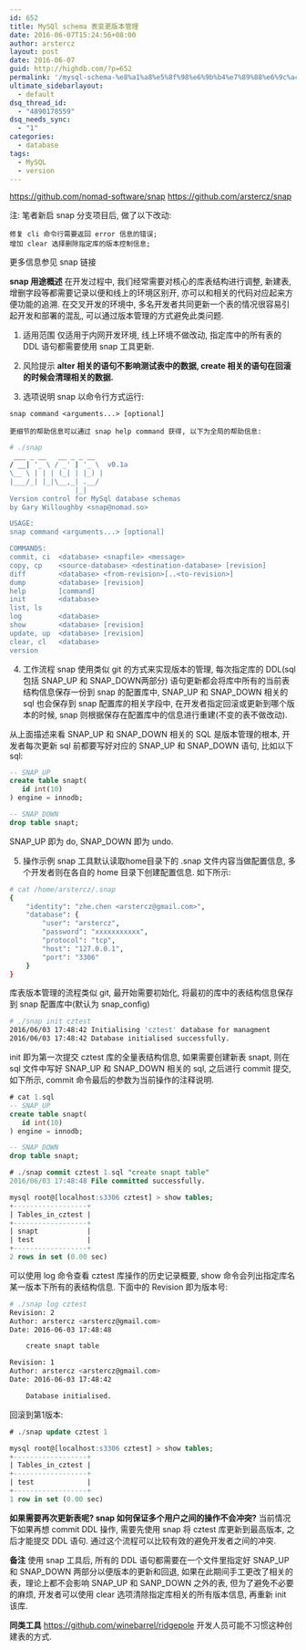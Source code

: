 ```yaml
---
id: 652
title: MySQl schema 表变更版本管理
date: 2016-06-07T15:24:56+08:00
author: arstercz
layout: post
date: 2016-06-07
guid: http://highdb.com/?p=652
permalink: '/mysql-schema-%e8%a1%a8%e5%8f%98%e6%9b%b4%e7%89%88%e6%9c%ac%e7%ae%a1%e7%90%86/'
ultimate_sidebarlayout:
  - default
dsq_thread_id:
  - "4890178559"
dsq_needs_sync:
  - "1"
categories:
  - database
tags:
  - MySQL
  - version
---
```

<a href="https://github.com/nomad-software/snap">https://github.com/nomad-software/snap</a>
<a href="https://github.com/nomad-software/snap">https://github.com/arstercz/snap</a>

注: 笔者新启 snap 分支项目后, 做了以下改动:
```
修复 cli 命令行需要返回 error 信息的错误;
增加 clear 选择删除指定库的版本控制信息;
```

更多信息参见 snap 链接

<strong>snap 用途概述</strong>
在开发过程中, 我们经常需要对核心的库表结构进行调整, 新建表, 增删字段等都需要记录以便和线上的环境区别开, 亦可以和相关的代码对应起来方便功能的追溯. 在交叉开发的环境中, 多名开发者共同更新一个表的情况很容易引起开发和部署的混乱, 可以通过版本管理的方式避免此类问题.

1. 适用范围
    仅适用于内网开发环境, 线上环境不做改动, 指定库中的所有表的 DDL 语句都需要使用 snap 工具更新.

2. 风险提示
    <strong>alter 相关的语句不影响测试表中的数据,  create 相关的语句在回滚的时候会清理相关的数据.</strong>

3. 选项说明
    snap 以命令行方式运行:
```
snap command <arguments...> [optional]
```
    更细节的帮助信息可以通过 snap help command 获得, 以下为全局的帮助信息:

```bash
# ./snap 
 ___ _ __   __ _ _ __
/ __| '_ \ / _' | '_ \  v0.1a
\__ \ | | | (_| | |_) |
|___/_| |_|\__,_| .__/
                |_|
Version control for MySql database schemas
by Gary Willoughby <snap@nomad.so>

USAGE:
snap command <arguments...> [optional]

COMMANDS:
commit, ci  <database> <snapfile> <message>
copy, cp    <source-database> <destination-database> [revision]
diff        <database> <from-revision>[..<to-revision>]
dump        <database> [revision]
help        [command]
init        <database>
list, ls    
log         <database>
show        <database> [revision]
update, up  <database> [revision]
clear, cl   <database>
version 
```

4. 工作流程
snap 使用类似 git 的方式来实现版本的管理, 每次指定库的 DDL(sql包括 SNAP_UP 和 SNAP_DOWN两部分) 语句更新都会将库中所有的当前表结构信息保存一份到 snap 的配置库中, SNAP_UP 和 SNAP_DOWN 相关的 sql 也会保存到 snap 配置库的相关字段中, 在开发者指定回滚或更新到哪个版本的时候, snap 则根据保存在配置库中的信息进行重建(不变的表不做改动).

从上面描述来看 SNAP_UP 和 SNAP_DOWN 相关的 SQL 是版本管理的根本, 开发者每次更新 sql 前都要写好对应的 SNAP_UP 和 SNAP_DOWN 语句, 比如以下 sql:

```sql
-- SNAP_UP
create table snapt(
   id int(10)
) engine = innodb;

-- SNAP_DOWN
drop table snapt;
```

SNAP_UP 即为 do, SNAP_DOWN 即为 undo.


5. 操作示例
snap 工具默认读取home目录下的 .snap 文件内容当做配置信息, 多个开发者则在各自的 home 目录下创建配置信息. 如下所示:

```bash
# cat /home/arstercz/.snap 
{
    "identity": "zhe.chen <arstercz@gmail.com>",
    "database": {
        "user": "arstercz",
        "password": "xxxxxxxxxxx",
        "protocol": "tcp",
        "host": "127.0.0.1",
        "port": "3306"
    }
}
```

库表版本管理的流程类似 git, 最开始需要初始化, 将最初的库中的表结构信息保存到 snap 配置库中(默认为 snap_config)

```bash
# ./snap init cztest
2016/06/03 17:48:42 Initialising 'cztest' database for managment
2016/06/03 17:48:42 Database initialised successfully.
```
init 即为第一次提交 cztest 库的全量表结构信息, 如果需要创建新表 snapt, 则在 sql 文件中写好 SNAP_UP 和 SNAP_DOWN 相关的 sql, 之后进行 commit 提交, 如下所示, commit 命令最后的参数为当前操作的注释说明.
```sql
# cat 1.sql 
-- SNAP_UP
create table snapt(
   id int(10)
) engine = innodb;

-- SNAP_DOWN
drop table snapt;

# ./snap commit cztest 1.sql "create snapt table"
2016/06/03 17:48:48 File committed successfully.

mysql root@[localhost:s3306 cztest] > show tables;
+------------------+
| Tables_in_cztest |
+------------------+
| snapt            |
| test             |
+------------------+
2 rows in set (0.00 sec)
``` 

可以使用 log 命令查看 cztest 库操作的历史记录概要, show 命令会列出指定库名某一版本下所有的表结构信息. 下面中的 Revision 即为版本号:
```bash
# ./snap log cztest
Revision: 2
Author: arstercz <arstercz@gmail.com>
Date: 2016-06-03 17:48:48

    create snapt table

Revision: 1
Author: arstercz <arstercz@gmail.com>
Date: 2016-06-03 17:48:42

    Database initialised.
```

回滚到第1版本:
```sql
# ./snap update cztest 1

mysql root@[localhost:s3306 cztest] > show tables;
+------------------+
| Tables_in_cztest |
+------------------+
| test             |
+------------------+
1 row in set (0.00 sec)
```

<strong>如果需要再次更新表呢? snap 如何保证多个用户之间的操作不会冲突?</strong>
当前情况下如果再想 commit DDL 操作, 需要先使用 snap 将 cztest 库更新到最高版本, 之后才能提交 DDL 语句. 通过这个流程可以比较有效的避免开发者之间的冲突.

<strong>备注</strong>
使用 snap 工具后, 所有的 DDL 语句都需要在一个文件里指定好 SNAP_UP 和 SNAP_DOWN 两部分以便版本的更新和回退, 如果在此期间手工更改了相关的表，理论上都不会影响 SNAP_UP 和 SANP_DOWN 之外的表, 但为了避免不必要的麻烦, 开发者可以使用 clear 选项清除指定库相关的所有版本信息, 再重新 init 该库.


<strong>同类工具</strong>
<a href="https://github.com/winebarrel/ridgepole">https://github.com/winebarrel/ridgepole</a>
开发人员可能不习惯这种创建表的方式.
